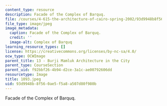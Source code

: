 ```yaml
---
content_type: resource
description: Facade of the Complex of Barquq.
file: /courses/4-615-the-architecture-of-cairo-spring-2002/93d9948b8f560ae5f5a8a507d80f980b_1093.jpeg
file_type: image/jpeg
image_metadata:
  caption: Facade of the Complex of Barquq.
  credit: ''
  image-alt: Complex of Barquq
learning_resource_types: []
license: https://creativecommons.org/licenses/by-nc-sa/4.0/
ocw_type: OCWImage
parent_title: 13 - Burji Mamluk Architecture in the City
parent_type: CourseSection
parent_uid: f92bbf26-4b94-d2ce-3a1c-ae00792606dd
resourcetype: Image
title: 1093.jpeg
uid: 93d9948b-8f56-0ae5-f5a8-a507d80f980b
---
```

Facade of the Complex of Barquq.